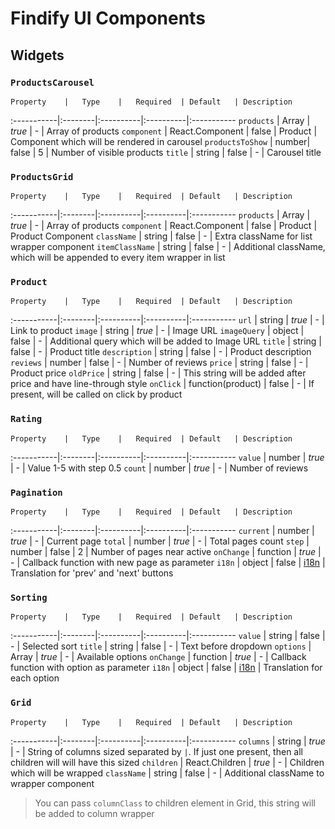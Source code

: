 # Findify UI Components

## Widgets

### `ProductsCarousel`

	Property	|	Type    |	Required  | Default   |	Description
:-----------|:--------|:----------|:----------|:-----------
`products`  | Array   | *true*     | -        | Array of products
`component` | React.Component | false | Product    | Component which will be rendered in carousel
`productsToShow` | number| false | 5          | Number of visible products
`title`     | string | false | -              | Carousel title

### `ProductsGrid`

	Property	|	Type    |	Required  | Default   |	Description
:-----------|:--------|:----------|:----------|:-----------
`products`  | Array   | *true*     | -        | Array of products
`component` | React.Component | false | Product    | Product Component
`className` | string | false | -              | Extra className for list wrapper component
`itemClassName` | string | false | -          | Additional className, which will be appended to every item wrapper in list

### `Product`

	Property	|	Type    |	Required  | Default   |	Description
:-----------|:--------|:----------|:----------|:-----------
`url`  | string   | *true*     | -        | Link to product
`image`  | string   | *true*     | -        | Image URL
`imageQuery`  | object   | false     | -        | Additional query which will be added to Image URL
`title`  | string   | false     | -        | Product title
`description`  | string   | false     | -        | Product description
`reviews`  | number   | false     | -        | Number of reviews
`price`  | string   | false     | -        | Product price
`oldPrice`  | string   | false     | -        | This string will be added after price and have line-through style
`onClick`  | function(product)   | false     | -        | If present, will be called on click by product

### `Rating`

	Property	|	Type    |	Required  | Default   |	Description
:-----------|:--------|:----------|:----------|:-----------
`value`  | number   | *true*     | -        | Value 1-5 with step 0.5
`count`  | number   | *true*     | -        | Number of reviews

### `Pagination`

	Property	|	Type    |	Required  | Default   |	Description
:-----------|:--------|:----------|:----------|:-----------
`current`  | number   | *true*     | -        | Current page
`total`  | number   | *true*     | -        | Total pages count
`step`  | number   | false     | 2       | Number of pages near active
`onChange`  | function   | *true*     | -      | Callback function with new page as parameter
`i18n`  | object   | false     | [i18n](#i18n)       | Translation for 'prev' and 'next' buttons

### `Sorting`

	Property	|	Type    |	Required  | Default   |	Description
:-----------|:--------|:----------|:----------|:-----------
`value`  | string   | false     | -        | Selected sort
`title`  | string   | false     | -        | Text before dropdown
`options`  | Array   | *true*     | -        | Available options
`onChange`  | function   | *true*     | -      | Callback function with option as parameter
`i18n`  | object   | false     | [i18n](#i18n)       | Translation for each option

### `Grid`

	Property	|	Type    |	Required  | Default   |	Description
:-----------|:--------|:----------|:----------|:-----------
`columns`  | string   | *true*     | -        | String of columns sized separated by `|`. If just one present, then all children will will have this sized
`children`  | React.Children   | *true*     | -        | Children which will be wrapped
`className`  | string   | false     | -        | Additional className to wrapper component

> You can pass `columnClass` to children element in Grid, this string will be added to column wrapper
